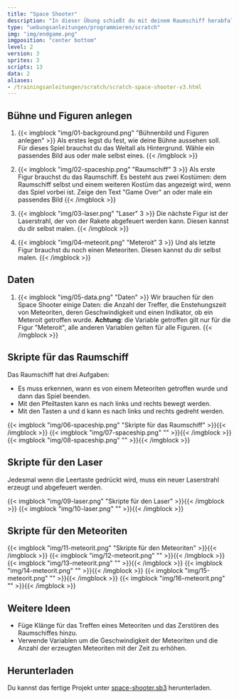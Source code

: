 ```yaml
---
title: "Space Shooter"
description: "In dieser Übung schießt du mit deinem Raumschiff herabfallende Meteoriten ab bevor sie dein Raumschiff zerstören."
type: "uebungsanleitungen/programmieren/scratch"
img: "img/endgame.png"
imgposition: "center bottom"
level: 2
version: 3
sprites: 3
scripts: 13
data: 2
aliases:
- /trainingsanleitungen/scratch/scratch-space-shooter-v3.html
---
```


## Bühne und Figuren anlegen

1. {{< imgblock "img/01-background.png" "Bühnenbild und Figuren anlegen" >}}
Als erstes legst du fest, wie deine Bühne aussehen soll. Für dieses Spiel brauchst du das Weltall als Hintergrund. Wähle ein passendes Bild aus oder male selbst eines.
{{< /imgblock >}}

2. {{< imgblock "img/02-spaceship.png" "Raumschiff" 3 >}}
Als erste Figur brauchst du das Raumschiff. Es besteht aus zwei Kostümen: dem Raumschiff selbst und einem weiteren Kostüm das angezeigt wird, wenn das Spiel vorbei ist. Zeige den Text "Game Over" an oder male ein passendes Bild
{{< /imgblock >}}

3. {{< imgblock "img/03-laser.png" "Laser" 3 >}}
Die nächste Figur ist der Laserstrahl, der von der Rakete abgefeuert werden kann. Diesen kannst du dir selbst malen.
{{< /imgblock >}}

4. {{< imgblock "img/04-meteorit.png" "Meteroit" 3 >}}
Und als letzte Figur brauchst du noch einen Meteoriten. Diesen kannst du dir selbst malen.
{{< /imgblock >}}

## Daten

1. {{< imgblock "img/05-data.png" "Daten" >}}
Wir brauchen für den Space Shooter einige Daten: die Anzahl der Treffer, die Enstehungszeit von Meteoriten, deren Geschwindigkeit und einen Indikator, ob ein Meteroit getroffen wurde. **Achtung**: die Variable getroffen gilt nur für die Figur "Meteroit", alle anderen Variablen gelten für alle Figuren.
{{< /imgblock >}}

## Skripte für das Raumschiff

Das Raumschiff hat drei Aufgaben:

* Es muss erkennen, wann es von einem Meteoriten getroffen wurde und dann das Spiel beenden.
* Mit den Pfeiltasten kann es nach links und rechts bewegt werden.
* Mit den Tasten a und d kann es nach links und rechts gedreht werden.

{{< imgblock "img/06-spaceship.png" "Skripte für das Raumschiff" >}}{{< /imgblock >}}
{{< imgblock "img/07-spaceship.png" "" >}}{{< /imgblock >}}
{{< imgblock "img/08-spaceship.png" "" >}}{{< /imgblock >}}

## Skripte für den Laser

Jedesmal wenn die Leertaste gedrückt wird, muss ein neuer Laserstrahl erzeugt und abgefeuert werden.

{{< imgblock "img/09-laser.png" "Skripte für den Laser" >}}{{< /imgblock >}}
{{< imgblock "img/10-laser.png" "" >}}{{< /imgblock >}}


## Skripte für den Meteoriten

{{< imgblock "img/11-meteorit.png" "Skripte für den Meteoriten" >}}{{< /imgblock >}}
{{< imgblock "img/12-meteorit.png" "" >}}{{< /imgblock >}}
{{< imgblock "img/13-meteorit.png" "" >}}{{< /imgblock >}}
{{< imgblock "img/14-meteorit.png" "" >}}{{< /imgblock >}}
{{< imgblock "img/15-meteorit.png" "" >}}{{< /imgblock >}}
{{< imgblock "img/16-meteorit.png" "" >}}{{< /imgblock >}}

## Weitere Ideen

* Füge Klänge für das Treffen eines Meteoriten und das Zerstören des Raumschiffes hinzu.
* Verwende Variablen um die Geschwindigkeit der Meteoriten und die Anzahl der erzeugten Meteoriten mit der Zeit zu erhöhen.

## Herunterladen

Du kannst das fertige Projekt unter [space-shooter.sb3](space-shooter.sb3) herunterladen.